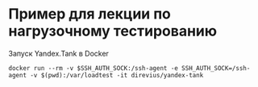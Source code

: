# Пример для лекции по нагрузочному тестированию

Запуск Yandex.Tank в Docker

`docker run --rm -v $SSH_AUTH_SOCK:/ssh-agent -e SSH_AUTH_SOCK=/ssh-agent -v $(pwd):/var/loadtest -it direvius/yandex-tank`
